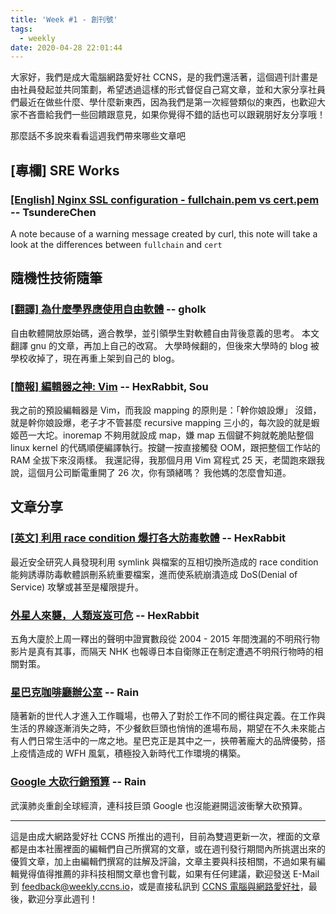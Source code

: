 ```yaml
---
title: 'Week #1 - 創刊號'
tags:
  - weekly
date: 2020-04-28 22:01:44
---
```


大家好，我們是成大電腦網路愛好社 CCNS，是的我們還活著，這個週刊計畫是由社員發起並共同策劃，希望透過這樣的形式督促自己寫文章，並和大家分享社員們最近在做些什麼、學什麼新東西，因為我們是第一次經營類似的東西，也歡迎大家不吝嗇給我們一些回饋跟意見，如果你覺得不錯的話也可以跟親朋好友分享哦！

那麼話不多說來看看這週我們帶來哪些文章吧

## [專欄] SRE Works
### [[English] Nginx SSL configuration - fullchain.pem vs cert.pem]( https://blog.tsunderechen.io/2020/04/nginx-ssl-certificate-fullchain-vs-cert/) -- TsundereChen
A note because of a warning message created by curl, this note will take a look at the differences between `fullchain` and `cert`

## 隨機性技術隨筆
### [[翻譯] 為什麼學界應使用自由軟體](http://gholk.github.io/school-should-use-free-software.html) -- gholk
自由軟體開放原始碼，適合教學，並引領學生對軟體自由背後意義的思考。
本文翻譯 gnu 的文章，再加上自己的改寫。
大學時候翻的，但後來大學時的 blog 被學校收掉了，現在再重上架到自己的 blog。
### [[簡報] 編輯器之神: Vim](https://docs.google.com/presentation/d/1vG92EIYHy663cG-jt7tIVLGtIwEhK2B10cBpYdvPhbg/edit?usp=sharing) -- HexRabbit, Sou
我之前的預設編輯器是 Vim，而我設 mapping 的原則是：「幹你娘設爆」
沒錯，就是幹你娘設爆，老子才不管甚麼 recursive mapping 三小的，每次設的就是蝦姬芭一大坨。inoremap 不夠用就設成 map，嫌 map 五個鍵不夠就乾脆貼整個 linux kernel 的代碼順便編譯執行。按鍵一按直接觸發 OOM，跟把整個工作站的 RAM 全拔下來沒兩樣。
我還記得，我那個月用 Vim 寫程式 25 天，老闆跑來跟我說，這個月公司斷電重開了 26 次，你有頭緒嗎？
我他媽的怎麼會知道。

## 文章分享
### [[英文] 利用 race condition 爆打各大防毒軟體](https://www.rack911labs.com/research/exploiting-almost-every-antivirus-software/) -- HexRabbit
最近安全研究人員發現利用 symlink 與檔案的互相切換所造成的 race condition 能夠誘導防毒軟體誤刪系統重要檔案，進而使系統崩潰造成 DoS(Denial of Service) 攻擊或甚至是權限提升。
### [外星人來襲，人類岌岌可危](https://www.theguardian.com/world/2020/apr/27/pentagon-releases-three-ufo-videos-taken-by-us-navy-pilots) -- HexRabbit
五角大廈於上周一釋出的聲明中證實數段從 2004 - 2015 年間洩漏的不明飛行物影片是真有其事，而隔天 NHK 也報導日本自衛隊正在制定遭遇不明飛行物時的相關對策。
### [星巴克咖啡廳辦公室](https://mp.weixin.qq.com/s/7w37DCil0e0JprpnIfa3zg?fbclid=IwAR01LgBvpGn-zqSwKFls2nKmScF8y-12ANWgmR3EAa_PvpCTDXyt7p_3e2E) -- Rain
隨著新的世代人才進入工作職場，也帶入了對於工作不同的嚮往與定義。在工作與生活的界線逐漸消失之時，不少餐飲巨頭也悄悄的進場布局，期望在不久未來能占有人們日常生活中的一席之地。星巴克正是其中之一，挾帶著龐大的品牌優勢，搭上疫情造成的 WFH 風氣，積極投入新時代工作環境的構築。
### [Google 大砍行銷預算](https://www.inside.com.tw/article/19615-google-to-cut-marketing-budgets-hiring-freeze-expected) -- Rain
武漢肺炎重創全球經濟，連科技巨頭 Google 也沒能避開這波衝擊大砍預算。

---

這是由成大網路愛好社 CCNS 所推出的週刊，目前為雙週更新一次，裡面的文章都是由本社團裡面的編輯們自己所撰寫的文章，或在週刊發行期間內所挑選出來的優質文章，加上由編輯們撰寫的註解及評論，文章主要與科技相關，不過如果有編輯覺得值得推薦的非科技相關文章也會刊載，如果有任何建議，歡迎發送 E-Mail 到 feedback@weekly.ccns.io，或是直接私訊到 [CCNS 電腦與網路愛好社](https://www.facebook.com/ncku.ccns/)，最後，歡迎分享此週刊！
